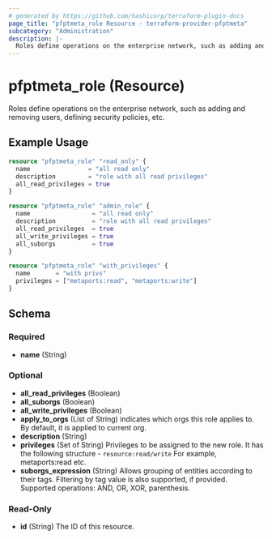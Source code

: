 ```yaml
---
# generated by https://github.com/hashicorp/terraform-plugin-docs
page_title: "pfptmeta_role Resource - terraform-provider-pfptmeta"
subcategory: "Administration"
description: |-
  Roles define operations on the enterprise network, such as adding and removing users, defining security policies, etc.
---
```


# pfptmeta_role (Resource)

Roles define operations on the enterprise network, such as adding and removing users, defining security policies, etc.

## Example Usage

```terraform
resource "pfptmeta_role" "read_only" {
  name                = "all read only"
  description         = "role with all read privileges"
  all_read_privileges = true
}

resource "pfptmeta_role" "admin_role" {
  name                 = "all read only"
  description          = "role with all read privileges"
  all_read_privileges  = true
  all_write_privileges = true
  all_suborgs          = true
}

resource "pfptmeta_role" "with_privileges" {
  name       = "with privs"
  privileges = ["metaports:read", "metaports:write"]
}
```

<!-- schema generated by tfplugindocs -->
## Schema

### Required

- **name** (String)

### Optional

- **all_read_privileges** (Boolean)
- **all_suborgs** (Boolean)
- **all_write_privileges** (Boolean)
- **apply_to_orgs** (List of String) indicates which orgs this role applies to. By default, it is applied to current org.
- **description** (String)
- **privileges** (Set of String) Privileges to be assigned to the new role. It has the following structure - `resource:read/write` For example, metaports:read etc.
- **suborgs_expression** (String) Allows grouping of entities according to their tags. Filtering by tag value is also supported, if provided. Supported operations: AND, OR, XOR, parenthesis.

### Read-Only

- **id** (String) The ID of this resource.
